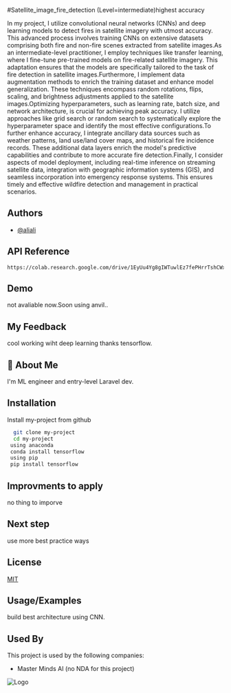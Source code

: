 
#Satellite_image_fire_detection (Level=intermediate)highest accuracy


In my project, I utilize convolutional neural networks (CNNs) and deep learning models to detect fires in satellite imagery with utmost accuracy. This advanced process involves training CNNs on extensive datasets comprising both fire and non-fire scenes extracted from satellite images.As an intermediate-level practitioner, I employ techniques like transfer learning, where I fine-tune pre-trained models on fire-related satellite imagery. This adaptation ensures that the models are specifically tailored to the task of fire detection in satellite images.Furthermore, I implement data augmentation methods to enrich the training dataset and enhance model generalization. These techniques encompass random rotations, flips, scaling, and brightness adjustments applied to the satellite images.Optimizing hyperparameters, such as learning rate, batch size, and network architecture, is crucial for achieving peak accuracy. I utilize approaches like grid search or random search to systematically explore the hyperparameter space and identify the most effective configurations.To further enhance accuracy, I integrate ancillary data sources such as weather patterns, land use/land cover maps, and historical fire incidence records. These additional data layers enrich the model's predictive capabilities and contribute to more accurate fire detection.Finally, I consider aspects of model deployment, including real-time inference on streaming satellite data, integration with geographic information systems (GIS), and seamless incorporation into emergency response systems. This ensures timely and effective wildfire detection and management in practical scenarios.
## Authors

- [@aliali](https://github.com/ali-workshop)



## API Reference


```http
https://colab.research.google.com/drive/1EyUu4Yg8gIWTuwlEz7fePHrrTshCWx7n#scrollTo=fd98fb17
```



## Demo
not avaliable now.Soon using anvil..

## My Feedback
cool working wiht deep learning thanks tensorflow.

## 🚀 About Me
I'm ML engineer and entry-level Laravel dev.


## Installation

Install my-project from github

```bash
  git clone my-project
  cd my-project
 using anaconda
 conda install tensorflow
 using pip 
 pip install tensorflow
```
    
## Improvments to apply
no thing to imporve <thinking of deployment> 


## Next step 
use more best practice ways 
## License

[MIT]()


## Usage/Examples
build best architecture using CNN.
## Used By

This project is used by the following companies:

- Master Minds AI (no NDA for this project)



![Logo](https://encrypted-tbn0.gstatic.com/images?q=tbn:ANd9GcStt1_lPYQiQNcKyYPQCm8ULZFHWq2qESKUPIhQsMhAgqQJRkq8XGJCi4IgSM-ap-ZQ3Tg&usqp=CAU)

